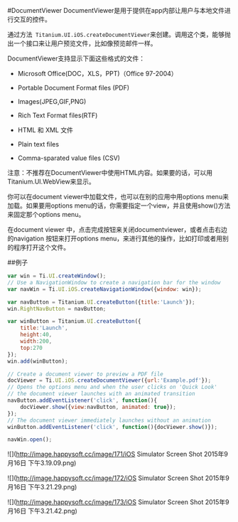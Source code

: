 #DocumentViewer
DocumentViewer是用于提供在app内部让用户与本地文件进行交互的控件。

通过方法` Titanium.UI.iOS.createDocumentViewer`来创建。调用这个类，能够抛出一个接口来让用户预览文件，比如像预览邮件一样。

DocumentViewer支持显示下面这些格式的文件：

+ Microsoft Office(DOC，XLS，PPT)（Office 97-2004）

+ Portable Document Format files (PDF)

+ Images(JPEG,GIF,PNG)

+ Rich Text Format files(RTF)

+ HTML 和 XML 文件

+ Plain text files

+ Comma-sparated value files (CSV)

注意：不推荐在DocumentViewer中使用HTML内容。如果要的话，可以用Titanium.UI.WebView来显示。

你可以在document viewer中加载文件，也可以在别的应用中用options menu来加载。如果要用options menu的话，你需要指定一个view，并且使用show()方法来固定那个options menu。

在document viewer 中，点击完成按钮来关闭documentviewer，或者点击右边的navigation 按钮来打开options menu，来进行其他的操作，比如打印或者用别的程序打开这个文件。

##例子
```javascript
var win = Ti.UI.createWindow();
// Use a NavigationWindow to create a navigation bar for the window
var navWin = Ti.UI.iOS.createNavigationWindow({window: win});

var navButton = Titanium.UI.createButton({title:'Launch'});
win.RightNavButton = navButton;

var winButton = Titanium.UI.createButton({
    title:'Launch',
    height:40,
    width:200,
    top:270
});
win.add(winButton);

// Create a document viewer to preview a PDF file
docViewer = Ti.UI.iOS.createDocumentViewer({url:'Example.pdf'});
// Opens the options menu and when the user clicks on 'Quick Look'
// the document viewer launches with an animated transition
navButton.addEventListener('click', function(){
    docViewer.show({view:navButton, animated: true});
});
// The document viewer immediately launches without an animation
winButton.addEventListener('click', function(){docViewer.show()});

navWin.open();
```

![](http://image.happysoft.cc/image/171/iOS Simulator Screen Shot 2015年9月16日 下午3.19.09.png)

![](http://image.happysoft.cc/image/172/iOS Simulator Screen Shot 2015年9月16日 下午3.21.29.png)

![](http://image.happysoft.cc/image/173/iOS Simulator Screen Shot 2015年9月16日 下午3.21.42.png)
